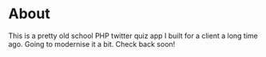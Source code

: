 # About

This is a pretty old school PHP twitter quiz app I built for a client a long time ago. Going to modernise it a bit. Check back soon!
